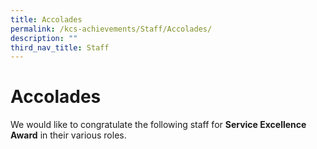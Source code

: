 ```yaml
---
title: Accolades
permalink: /kcs-achievements/Staff/Accolades/
description: ""
third_nav_title: Staff
---
```

Accolades
=========

We would like to congratulate the following staff for <b>Service Excellence Award</b> in their various roles.
